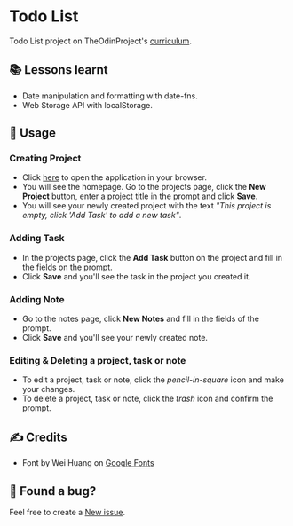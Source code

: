 # Todo List

Todo List project on TheOdinProject's [curriculum](https://www.theodinproject.com/lessons/node-path-javascript-todo-list).

## 📚 Lessons learnt
- Date manipulation and formatting with date-fns.
- Web Storage API with localStorage.

## 🚀 Usage

### Creating Project
- Click [here](https://climaxmba.github.io/todo-list/) to open the application in your browser.
- You will see the homepage. Go to the projects page, click the __New Project__ button, enter a project title in the prompt and click __Save__.
- You will see your newly created project with the text _"This project is empty, click 'Add Task' to add a new task"_.
### Adding Task
- In the projects page, click the __Add Task__ button on the project and fill in the fields on the prompt.
- Click __Save__ and you'll see the task in the project you created it.
### Adding Note
- Go to the notes page, click __New Notes__ and fill in the fields of the prompt.
- Click __Save__ and you'll see your newly created note.
### Editing & Deleting a project, task or note
- To edit a project, task or note, click the _pencil-in-square_ icon and make your changes.
- To delete a project, task or note, click the _trash_ icon and confirm the prompt.

## ✍ Credits
- Font by Wei Huang on [Google Fonts](https://fonts.google.com/specimen/Work+Sans?query=Wei+Huang)

## 🐛 Found a bug?

Feel free to create a [New issue](https://github.com/climaxmba/todo-list/issues).
